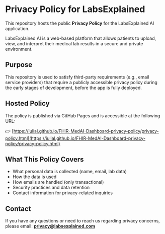 # Privacy Policy for LabsExplained

This repository hosts the public **Privacy Policy** for the LabsExplained AI application.

LabsExplained AI is a web-based platform that allows patients to upload, view, and interpret their medical lab results in a secure and private environment.

## Purpose

This repository is used to satisfy third-party requirements (e.g., email service providers) that require a publicly accessible privacy policy during the early stages of development, before the app is fully deployed.

## Hosted Policy

The policy is published via GitHub Pages and is accessible at the following URL:

👉 [https://iulial.github.io/FHIR-MedAI-Dashboard-privacy-policy/privacy-policy.html](https://iulial.github.io/FHIR-MedAI-Dashboard-privacy-policy/privacy-policy.html)

## What This Policy Covers

- What personal data is collected (name, email, lab data)
- How the data is used
- How emails are handled (only transactional)
- Security practices and data retention
- Contact information for privacy-related inquiries

## Contact

If you have any questions or need to reach us regarding privacy concerns, please email:  [**privacy@labsexplained.com**](mailto:privacy@labsexplained.com)

